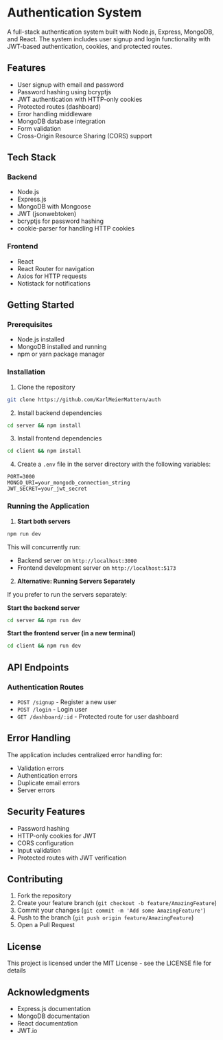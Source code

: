# Authentication System

A full-stack authentication system built with Node.js, Express, MongoDB, and React. The system includes user signup and login functionality with JWT-based authentication, cookies, and protected routes.

## Features

- User signup with email and password
- Password hashing using bcryptjs
- JWT authentication with HTTP-only cookies
- Protected routes (dashboard)
- Error handling middleware
- MongoDB database integration
- Form validation
- Cross-Origin Resource Sharing (CORS) support

## Tech Stack

### Backend

- Node.js
- Express.js
- MongoDB with Mongoose
- JWT (jsonwebtoken)
- bcryptjs for password hashing
- cookie-parser for handling HTTP cookies

### Frontend

- React
- React Router for navigation
- Axios for HTTP requests
- Notistack for notifications

## Getting Started

### Prerequisites

- Node.js installed
- MongoDB installed and running
- npm or yarn package manager

### Installation

1. Clone the repository

```bash
git clone https://github.com/KarlMeierMattern/auth
```

2. Install backend dependencies

```bash
cd server && npm install
```

3. Install frontend dependencies

```bash
cd client && npm install
```

4. Create a `.env` file in the server directory with the following variables:

```env
PORT=3000
MONGO_URI=your_mongodb_connection_string
JWT_SECRET=your_jwt_secret
```

### Running the Application

1. **Start both servers**

```bash
npm run dev
```

This will concurrently run:

- Backend server on `http://localhost:3000`
- Frontend development server on `http://localhost:5173`

2. **Alternative: Running Servers Separately**

If you prefer to run the servers separately:

**Start the backend server**

```bash
cd server && npm run dev
```

**Start the frontend server (in a new terminal)**

```bash
cd client && npm run dev
```

## API Endpoints

### Authentication Routes

- `POST /signup` - Register a new user
- `POST /login` - Login user
- `GET /dashboard/:id` - Protected route for user dashboard

## Error Handling

The application includes centralized error handling for:

- Validation errors
- Authentication errors
- Duplicate email errors
- Server errors

## Security Features

- Password hashing
- HTTP-only cookies for JWT
- CORS configuration
- Input validation
- Protected routes with JWT verification

## Contributing

1. Fork the repository
2. Create your feature branch (`git checkout -b feature/AmazingFeature`)
3. Commit your changes (`git commit -m 'Add some AmazingFeature'`)
4. Push to the branch (`git push origin feature/AmazingFeature`)
5. Open a Pull Request

## License

This project is licensed under the MIT License - see the LICENSE file for details

## Acknowledgments

- Express.js documentation
- MongoDB documentation
- React documentation
- JWT.io

